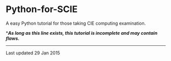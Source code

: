 # Python-for-SCIE

A easy Python tutorial for those taking CIE computing examination.

****As long as this line exists, this tutorial is incomplete and may contain flaws.***

---
Last updated 29 Jan 2015
